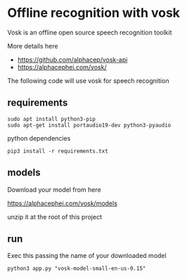 # Offline recognition with vosk

Vosk is an offline open source speech recognition toolkit

More details here

- https://github.com/alphacep/vosk-api
- https://alphacephei.com/vosk/

The following code will use vosk for speech recognition

## requirements

```
sudo apt install python3-pip
sudo apt-get install portaudio19-dev python3-pyaudio
```

python dependencies

```
pip3 install -r requirements.txt
```

## models

Download your model from here

https://alphacephei.com/vosk/models

unzip it at the root of this project

## run

Exec this passing the name of your downloaded model

```
python3 app.py "vosk-model-small-en-us-0.15"
```